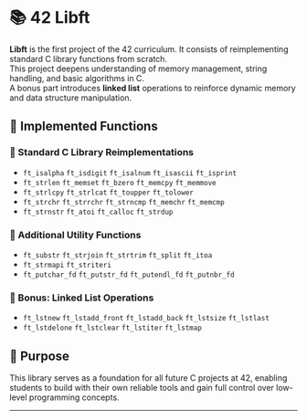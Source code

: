 # 📚 42 Libft

**Libft** is the first project of the 42 curriculum. It consists of reimplementing standard C library functions from scratch.  
This project deepens understanding of memory management, string handling, and basic algorithms in C.  
A bonus part introduces **linked list** operations to reinforce dynamic memory and data structure manipulation.

## 🔧 Implemented Functions

### 🧱 Standard C Library Reimplementations
- `ft_isalpha` `ft_isdigit` `ft_isalnum` `ft_isascii` `ft_isprint`
- `ft_strlen` `ft_memset` `ft_bzero` `ft_memcpy` `ft_memmove`
- `ft_strlcpy` `ft_strlcat` `ft_toupper` `ft_tolower`
- `ft_strchr` `ft_strrchr` `ft_strncmp` `ft_memchr` `ft_memcmp`
- `ft_strnstr` `ft_atoi` `ft_calloc` `ft_strdup`

### 🧵 Additional Utility Functions
- `ft_substr` `ft_strjoin` `ft_strtrim` `ft_split` `ft_itoa`
- `ft_strmapi` `ft_striteri`
- `ft_putchar_fd` `ft_putstr_fd` `ft_putendl_fd` `ft_putnbr_fd`

### 🧬 Bonus: Linked List Operations
- `ft_lstnew` `ft_lstadd_front` `ft_lstadd_back` `ft_lstsize` `ft_lstlast`
- `ft_lstdelone` `ft_lstclear` `ft_lstiter` `ft_lstmap`

## 📌 Purpose

This library serves as a foundation for all future C projects at 42, enabling students to build with their own reliable tools and gain full control over low-level programming concepts.

---
